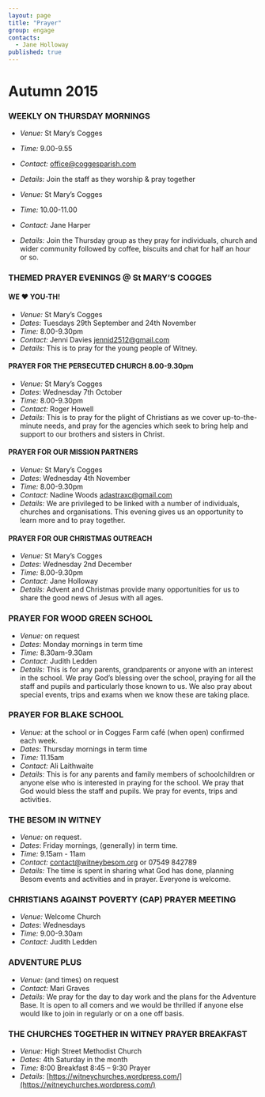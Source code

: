 ```yaml
---
layout: page
title: "Prayer"
group: engage
contacts:
  - Jane Holloway
published: true
---
```


# Autumn 2015

### WEEKLY ON THURSDAY MORNINGS

- *Venue:* St Mary’s Cogges 
- *Time:* 9.00-9.55 
- *Contact:* office@coggesparish.com 
- *Details:* Join the staff as they worship & pray together       

- *Venue:* St Mary’s Cogges 
- *Time:* 10.00-11.00 
- *Contact:* Jane Harper
- *Details:* Join the Thursday group as they pray for individuals, church and wider community followed by coffee, biscuits and chat for half an hour or so.

### THEMED PRAYER EVENINGS @ St MARY’S COGGES 

#### WE ♥ YOU-TH!  

- *Venue:* St Mary’s Cogges 
- *Dates*: Tuesdays 29th September and 24th November 
- *Time:* 8.00-9.30pm
- *Contact:* Jenni Davies jennid2512@gmail.com
- *Details:* This is to pray for the young people of Witney.   

#### PRAYER FOR THE PERSECUTED CHURCH 8.00-9.30pm 

- *Venue:* St Mary’s Cogges 
- *Dates*: Wednesday  7th October
- *Time:* 8.00-9.30pm
- *Contact:* Roger Howell
- *Details:* This is to pray for the plight of Christians as we cover up-to-the-minute needs, and pray for the agencies which seek to bring help and support to our brothers and sisters in Christ.  

#### PRAYER FOR OUR MISSION PARTNERS  
 
- *Venue:* St Mary’s Cogges 
- *Dates*: Wednesday 4th November
- *Time:* 8.00-9.30pm
- *Contact:* Nadine Woods adastraxc@gmail.com
- *Details:* We are privileged to be linked with a number of individuals, churches and organisations. This evening gives us an opportunity to learn more and to pray together.

#### PRAYER FOR OUR CHRISTMAS OUTREACH  

- *Venue:* St Mary’s Cogges 
- *Dates*: Wednesday 2nd December
- *Time:* 8.00-9.30pm
- *Contact:* Jane Holloway 
- *Details:* Advent and Christmas provide many opportunities for us to share the good news of Jesus with all ages.                         

### PRAYER FOR WOOD GREEN SCHOOL

- *Venue:* on request
- *Dates*: Monday mornings in term time
- *Time:* 8.30am-9.30am
- *Contact:* Judith Ledden
- *Details:* This is for any parents, grandparents or anyone with an interest in the school. We pray God’s blessing over the school, praying for all the staff and pupils and particularly those known to us. We also pray about special events, trips and exams when we know these are taking place.

### PRAYER FOR BLAKE SCHOOL

- *Venue:* at the school or in Cogges Farm café (when open) confirmed each week.
- *Dates*: Thursday mornings in term time
- *Time:* 11.15am
- *Contact:* Ali Laithwaite
- *Details:* This is for any parents and family members of schoolchildren or anyone else who is interested in praying for the school. We pray that God would bless the staff and pupils. We pray for events, trips and activities.

### THE BESOM IN WITNEY

- *Venue:* on request.
- *Dates*: Friday mornings, (generally) in term time.
- *Time:* 9.15am - 11am
- *Contact:* contact@witneybesom.org    or 07549 842789
- *Details:* The time is spent in sharing what God has done, planning Besom events and activities and in prayer. Everyone is welcome.

### CHRISTIANS AGAINST POVERTY (CAP) PRAYER MEETING

- *Venue:* Welcome Church
- *Dates*: Wednesdays
- *Time:* 9.00-9.30am
- *Contact:* Judith Ledden


### ADVENTURE PLUS

- *Venue:* (and times) on request
- *Contact:* Mari Graves
- *Details:* We pray for the day to day work and the plans for the Adventure Base. It is open to all comers and we would be thrilled if anyone else would like to join in regularly or on a one off basis.


### THE CHURCHES TOGETHER IN WITNEY PRAYER BREAKFAST

- *Venue:* High Street Methodist Church
- *Dates*: 4th Saturday in the month
- *Time:* 8:00 Breakfast 8:45 – 9:30 Prayer
- *Details:* [https://witneychurches.wordpress.com/](https://witneychurches.wordpress.com/)

